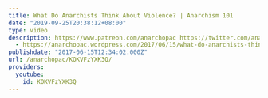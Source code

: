 ```yaml
---
title: What Do Anarchists Think About Violence? | Anarchism 101
date: "2019-09-25T20:38:12+08:00"
type: video
description: https://www.patreon.com/anarchopac https://twitter.com/anarchopac Transcript
  - https://anarchopac.wordpress.com/2017/06/15/what-do-anarchists-think-about-violence/
publishdate: "2017-06-15T12:34:02.000Z"
url: /anarchopac/KOKVFzYXK3Q/
providers:
  youtube:
    id: KOKVFzYXK3Q
---
```

